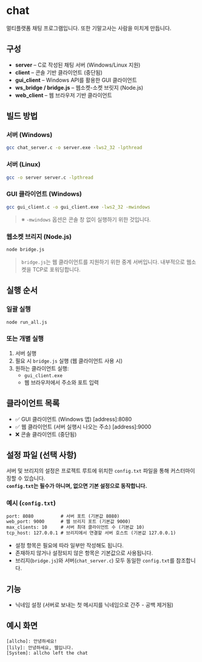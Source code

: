 # chat

멀티플랫폼 채팅 프로그램입니다. 또한 기말고사는 사람을 미치게 만듭니다.

## 구성

* **server** – C로 작성된 채팅 서버 (Windows/Linux 지원)
* **client** – 콘솔 기반 클라이언트 (중단됨)
* **gui\_client** – Windows API를 활용한 GUI 클라이언트
* **ws\_bridge / bridge.js** – 웹소켓-소켓 브릿지 (Node.js)
* **web\_client** – 웹 브라우저 기반 클라이언트

## 빌드 방법

### 서버 (Windows)

```bash
gcc chat_server.c -o server.exe -lws2_32 -lpthread
```

### 서버 (Linux)

```bash
gcc -o server server.c -lpthread
```

### GUI 클라이언트 (Windows)

```bash
gcc gui_client.c -o gui_client.exe -lws2_32 -mwindows
```

> ※ `-mwindows` 옵션은 콘솔 창 없이 실행하기 위한 것입니다.

### 웹소켓 브리지 (Node.js)

```bash
node bridge.js
```

> `bridge.js`는 웹 클라이언트를 지원하기 위한 중계 서버입니다. 내부적으로 웹소켓을 TCP로 포워딩합니다.

## 실행 순서

### 일괄 실행

```bash
node run_all.js
```

### 또는 개별 실행

1. 서버 실행
2. 필요 시 `bridge.js` 실행 (웹 클라이언트 사용 시)
3. 원하는 클라이언트 실행:
   - `gui_client.exe`
   - 웹 브라우저에서 주소와 포트 입력

## 클라이언트 목록

* ✅ GUI 클라이언트 (Windows 앱) [address]:8080
* ✅ 웹 클라이언트 (서버 실행시 나오는 주소) [address]:9000
* ❌ 콘솔 클라이언트 (중단됨)

## 설정 파일 (선택 사항)

서버 및 브리지의 설정은 프로젝트 루트에 위치한 `config.txt` 파일을 통해 커스터마이징할 수 있습니다.  
**`config.txt`는 필수가 아니며, 없으면 기본 설정으로 동작합니다.**

### 예시 (`config.txt`)

```txt
port: 8080          # 서버 포트 (기본값 8080)
web_port: 9000      # 웹 브리지 포트 (기본값 9000)
max_clients: 10     # 서버 최대 클라이언트 수 (기본값 10)
tcp_host: 127.0.0.1 # 브리지에서 연결할 서버 호스트 (기본값 127.0.0.1)
```

- 설정 항목은 필요에 따라 일부만 작성해도 됩니다.
- 존재하지 않거나 설정되지 않은 항목은 기본값으로 사용됩니다.
- 브리지(`bridge.js`)와 서버(`chat_server.c`) 모두 동일한 `config.txt`를 참조합니다.

## 기능
* 닉네임 설정 (서버로 보내는 첫 메시지를 닉네임으로 간주 - 공백 제거됨)

## 예시 화면
```
[allcho]: 안녕하세요!
[lily]: 안녕하세요, 웹입니다.
[System]: allcho left the chat
```